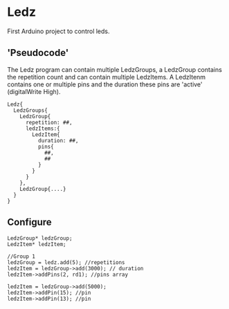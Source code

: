 # Ledz
First Arduino project to control leds.

## 'Pseudocode'
The Ledz program can contain multiple LedzGroups, a LedzGroup contains the repetition count and can contain multiple LedzItems. A LedzItenm contains one or multiple pins and the duration these pins are 'active' (digitalWrite High).
```
Ledz{
  LedzGroups{ 
    LedzGroup{
      repetition: ##,      
      ledzItems:{      
        LedzItem{        
          duration: ##,          
          pins{          
            ##,            
            ##            
          }          
        }        
      }      
    },    
    LedzGroup{....}    
  }  
}
```

## Configure
```
LedzGroup* ledzGroup;
LedzItem* ledzItem;

//Group 1
ledzGroup = ledz.add(5); //repetitions
ledzItem = ledzGroup->add(3000); // duration
ledzItem->addPins(2, rd1); //pins array

ledzItem = ledzGroup->add(5000);
ledzItem->addPin(15); //pin
ledzItem->addPin(13); //pin
```
